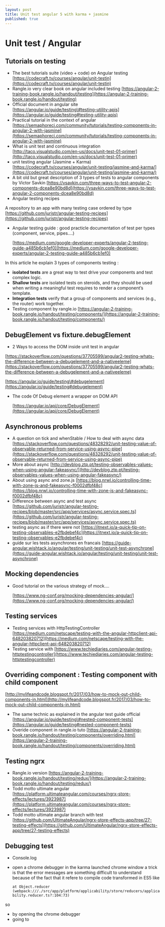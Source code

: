 ```yaml
---
layout: post
title: Unit test angular 5 with karma + jasmine
published: true
---
```


# Unit test / Angular

## Tutorials on testing

* The best tutorials suite \(video + code\) on Angular testing [https://codecraft.tv/courses/angular/unit-testin](https://codecraft.tv/courses/angular/unit-testin)
* Rangle.io very clear book on angular included testing [https://angular-2-training-book.rangle.io/handout/testing](https://angular-2-training-book.rangle.io/handout/testing)
* Official document in angular site [https://angular.io/guide/testing\#testing-utility-apis](https://angular.io/guide/testing#testing-utility-apis)
* Practical tutorial in the context of angular [https://semaphoreci.com/community/tutorials/testing-components-in-angular-2-with-jasmine](https://semaphoreci.com/community/tutorials/testing-components-in-angular-2-with-jasmine)
* What is unit test and continuous integration [http://taco.visualstudio.com/en-us/docs/unit-test-01-primer](http://taco.visualstudio.com/en-us/docs/unit-test-01-primer)
* unit testing angular \(Jasmine + Karma\) [https://codecraft.tv/courses/angular/unit-testing/jasmine-and-karma/](https://codecraft.tv/courses/angular/unit-testing/jasmine-and-karma/)
* A bit old but great description of 3 types of tests to angular components by Victor Savkin [https://vsavkin.com/three-ways-to-test-angular-2-components-dcea8e90bd8d](https://vsavkin.com/three-ways-to-test-angular-2-components-dcea8e90bd8d)
* Angular testing recipes

A repository to an app with many testing case ordered by type [https://github.com/juristr/angular-testing-recipes](https://github.com/juristr/angular-testing-recipes)

* Angular testing guide : good practicle documentation of test per types \(component, service, pipes....\)

  [https://medium.com/google-developer-experts/angular-2-testing-guide-a485b6cb1ef0](https://medium.com/google-developer-experts/angular-2-testing-guide-a485b6cb1ef0)

In this article he explain 3 types of components testing :

* **isolated tests** are a great way to test drive your components and test complex logic.
* **Shallow tests** are isolated tests on steroids, and they should be used when writing a meaningful test requires to render a component’s template.
* **Integration tests** verify that a group of components and services \(e.g., the router\) work together.
* Testing component by rangle.io [https://angular-2-training-book.rangle.io/handout/testing/components/](https://angular-2-training-book.rangle.io/handout/testing/components/)

## DebugElement vs fixture.debugElement

* 2 Ways to access the DOM inside unit test in angular

[https://stackoverflow.com/questions/37705599/angular2-testing-whats-the-difference-between-a-debugelement-and-a-nativeeleme](https://stackoverflow.com/questions/37705599/angular2-testing-whats-the-difference-between-a-debugelement-and-a-nativeeleme)

[https://angular.io/guide/testing\#debugelement](https://angular.io/guide/testing#debugelement)

* The code Of Debug element a wrapper on DOM API

  [https://angular.io/api/core/DebugElement](https://angular.io/api/core/DebugElement)

## Asynchronous problems

* A question on tick and whenStable / How to deal with async data [https://stackoverflow.com/questions/48328292/unit-testing-value-of-observable-returned-from-service-using-async-pipe](https://stackoverflow.com/questions/48328292/unit-testing-value-of-observable-returned-from-service-using-async-pipe)
* More about async [http://devblog.ztp.pt/testing-observables-values-when-using-angular-fakeasync/](http://devblog.ztp.pt/testing-observables-values-when-using-angular-fakeasync/)
* About using async and zone.js [https://blog.nrwl.io/controlling-time-with-zone-js-and-fakeasync-f0002dfbf48c](https://blog.nrwl.io/controlling-time-with-zone-js-and-fakeasync-f0002dfbf48c)
* Difference between async and test async [https://github.com/juristr/angular-testing-recipes/blob/master/src/app/services/async.service.spec.ts](https://github.com/juristr/angular-testing-recipes/blob/master/src/app/services/async.service.spec.ts)
* testing async as if there were not [https://itnext.io/a-quick-tip-on-testing-observables-e2fbdebef4c](https://itnext.io/a-quick-tip-on-testing-observables-e2fbdebef4c)
* guide sur les tests asynchrones en francais [https://guide-angular.wishtack.io/angular/testing/unit-testing/unit-test-asynchrone](https://guide-angular.wishtack.io/angular/testing/unit-testing/unit-test-asynchrone)

## Mocking dependencies

* Good tutorial on the various strategy of mock....

  [https://www.ng-conf.org/mocking-dependencies-angular/](https://www.ng-conf.org/mocking-dependencies-angular/)

## Testing services

* Testing services with HttpTestingController [https://medium.com/netscape/testing-with-the-angular-httpclient-api-648203820712](https://medium.com/netscape/testing-with-the-angular-httpclient-api-648203820712)
* Testing service with [https://www.techiediaries.com/angular-testing-httptestingcontroller](https://www.techiediaries.com/angular-testing-httptestingcontroller)

## Overriding component : Testing component with child component

[http://mylifeandcode.blogspot.fr/2017/03/how-to-mock-out-child-components-in.html](http://mylifeandcode.blogspot.fr/2017/03/how-to-mock-out-child-components-in.html)

* The same technic as explained in the angular test guide official [https://angular.io/guide/testing\#nested-component-tests](https://angular.io/guide/testing#nested-component-tests)
* Overide component in rangle.io tuto [https://angular-2-training-book.rangle.io/handout/testing/components/overriding.html](https://angular-2-training-book.rangle.io/handout/testing/components/overriding.html)

## Testing ngrx

* Rangle.io version [https://angular-2-training-book.rangle.io/handout/testing/redux/](https://angular-2-training-book.rangle.io/handout/testing/redux/)
* Todd motto ultimate angular [https://platform.ultimateangular.com/courses/ngrx-store-effects/lectures/3923987](https://platform.ultimateangular.com/courses/ngrx-store-effects/lectures/3923987)
* Todd motto ultimate angular branch with test [https://github.com/UltimateAngular/ngrx-store-effects-app/tree/27-testing-effects](https://github.com/UltimateAngular/ngrx-store-effects-app/tree/27-testing-effects)

## Debugging test

* Console.log
* open a chrome debugger in the karma launched chrome window a trick is that the error messages are something difficult to understand because of the fact that it refere to compile code transformed in ES5 like

  `at Object.reducer (webpack:///./src/app/platform/applicability/store/reducers/applicability.reducer.ts?:104:73)`

so

* by opening the chrome debugger
* going to

